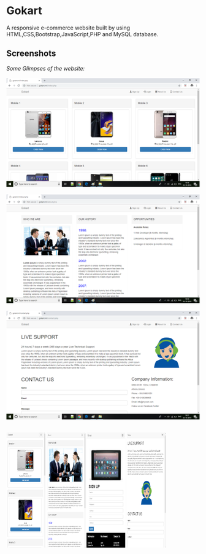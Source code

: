 # Gokart
A responsive e-commerce website built by using HTML,CSS,Bootstrap,JavaScript,PHP and MySQL database.
## Screenshots
*Some Glimpses of the website:*<br/>
<br/>
<img src="/images/gokartscr1.png"/><br/><br/>
<img src="/images/gokartscr.png" /><br/><br/>
<img src="/images/gokartscr2.png" /><br/><br/>
<div>
<img src="/images/responsiveproduct.png"  height="300" width="20%"/>
<img src="/images/responsiveabout.png"  height="300" width="20%"/>
<img src="/images/ressignup.png"  height="300" width="20%" />
<img src="/images/resp_contact.png"  height="300" width="20%"/></div>
